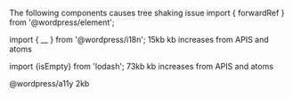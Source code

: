 The following components causes tree shaking issue
import { forwardRef } from '@wordpress/element';

import { __ } from '@wordpress/i18n';
15kb kb increases from APIS and atoms

import {isEmpty} from 'lodash';
73kb kb increases from APIS and atoms

@wordpress/a11y
2kb


